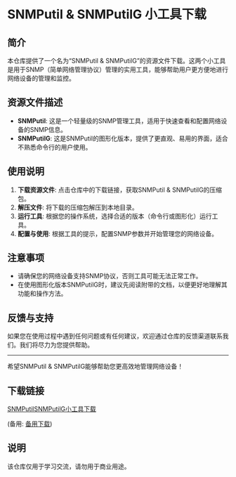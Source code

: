 # SNMPutil & SNMPutilG 小工具下载

## 简介
本仓库提供了一个名为“SNMPutil & SNMPutilG”的资源文件下载。这两个小工具是用于SNMP（简单网络管理协议）管理的实用工具，能够帮助用户更方便地进行网络设备的管理和监控。

## 资源文件描述
- **SNMPutil**: 这是一个轻量级的SNMP管理工具，适用于快速查看和配置网络设备的SNMP信息。
- **SNMPutilG**: 这是SNMPutil的图形化版本，提供了更直观、易用的界面，适合不熟悉命令行的用户使用。

## 使用说明
1. **下载资源文件**: 点击仓库中的下载链接，获取SNMPutil & SNMPutilG的压缩包。
2. **解压文件**: 将下载的压缩包解压到本地目录。
3. **运行工具**: 根据您的操作系统，选择合适的版本（命令行或图形化）运行工具。
4. **配置与使用**: 根据工具的提示，配置SNMP参数并开始管理您的网络设备。

## 注意事项
- 请确保您的网络设备支持SNMP协议，否则工具可能无法正常工作。
- 在使用图形化版本SNMPutilG时，建议先阅读附带的文档，以便更好地理解其功能和操作方法。

## 反馈与支持
如果您在使用过程中遇到任何问题或有任何建议，欢迎通过仓库的反馈渠道联系我们。我们将尽力为您提供帮助。

---

希望SNMPutil & SNMPutilG能够帮助您更高效地管理网络设备！

## 下载链接
[SNMPutilSNMPutilG小工具下载](https://pan.quark.cn/s/2ce0683870ca) 

(备用: [备用下载](https://pan.baidu.com/s/1bXV8ITGK8e5qBIwqNIrGfg?pwd=1234))

## 说明

该仓库仅用于学习交流，请勿用于商业用途。
